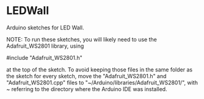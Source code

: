 LEDWall
=======

Arduino sketches for LED Wall.

NOTE: To run these sketches, you will likely need to use the Adafruit_WS2801 library, using

#include "Adafruit_WS2801.h"

at the top of the sketch. To avoid keeping those files in the same folder as the sketch for every sketch, move the "Adafruit_WS2801.h" and "Adafruit_WS2801.cpp" files to "~/Arduino/libraries/Adafruit_WS2801/", with ~ referring to the directory where the Arduino IDE was installed. 